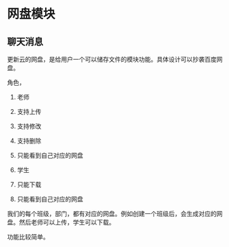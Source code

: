 # 网盘模块

## 聊天消息

更新云的网盘，是给用户一个可以储存文件的模块功能。具体设计可以抄袭百度网盘。

角色，

1. 老师
  1. 支持上传
  2. 支持修改
  3. 支持删除
  4. 只能看到自己对应的网盘

2. 学生
  1. 只能下载
  2. 只能看到自己对应的网盘


我们的每个班级，部门，都有对应的网盘。例如创建一个班级后，会生成对应的网盘。然后老师可以上传，学生可以下载。

功能比较简单。
